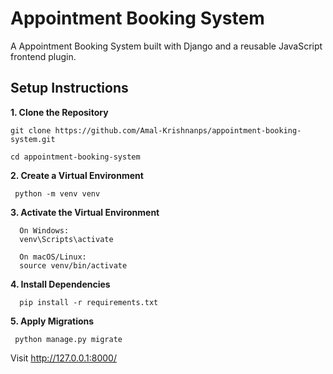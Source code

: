 # Appointment Booking System
A Appointment Booking System built with Django and a reusable JavaScript frontend plugin.

## Setup Instructions
**1. Clone the Repository**

    git clone https://github.com/Amal-Krishnanps/appointment-booking-system.git
    
    cd appointment-booking-system

**2. Create a Virtual Environment**
   
     python -m venv venv
   
 **3. Activate the Virtual Environment**
 
      On Windows:
      venv\Scripts\activate
     
      On macOS/Linux:
      source venv/bin/activate
   
**4. Install Dependencies**

      pip install -r requirements.txt

**5. Apply Migrations**

     python manage.py migrate

Visit http://127.0.0.1:8000/
